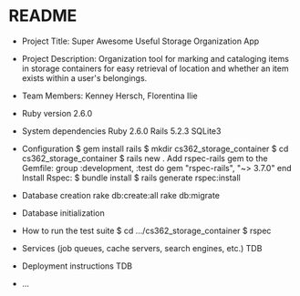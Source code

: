 # README
* Project Title: Super Awesome Useful Storage Organization App

* Project Description:
  Organization tool for marking and cataloging items in 
  storage containers for easy retrieval of location and 
  whether an item exists within a user's belongings.

* Team Members:
  Kenney Hersch, Florentina Ilie
  
* Ruby version
  2.6.0
  
* System dependencies
  Ruby  2.6.0
  Rails 5.2.3
  SQLite3
  
* Configuration
  $ gem install rails
  $ mkdir cs362_storage_container
  $ cd cs362_storage_container
  $ rails new .
  Add rspec-rails gem to the Gemfile:
    group :development, :test do 
      gem "rspec-rails", "~> 3.7.0"
    end
  Install Rspec:
    $ bundle install
    $ rails generate rspec:install
    
* Database creation
  rake db:create:all
  rake db:migrate
  
* Database initialization

* How to run the test suite
  $ cd .../cs362_storage_container
  $ rspec 
  
* Services (job queues, cache servers, search engines, etc.)
  TDB

* Deployment instructions
  TDB

* ...
